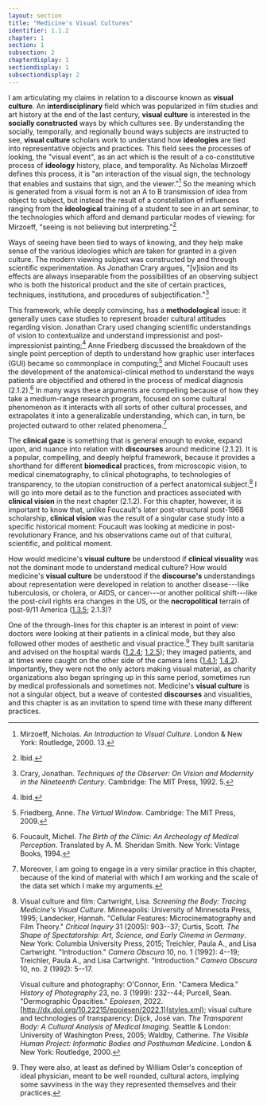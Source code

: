 ```yaml
---
layout: section
title: "Medicine's Visual Cultures"
identifier: 1.1.2
chapter: 1
section: 1
subsection: 2
chapterdisplay: 1
sectiondisplay: 1
subsectiondisplay: 2
---
```


I am articulating my claims in relation to a discourse known as <span data-tooltip aria-haspopup="true" class="has-tip" data-disable-hover="false" tabindex="1" title="Visual culture refers to an interdisciplinary field that looks at the social construction of vision."><b>visual culture</b></span>. An <span data-tooltip aria-haspopup="true" class="has-tip" data-disable-hover="false" tabindex="1" title="I use the term interdisciplinary (as opposed to multidisciplinary) in this dissertation to convey how different methodologies and frameworks guide my research."><b>interdisciplinary</b></span> field which was popularized in film studies and art history at the end of the last century, <span data-tooltip aria-haspopup="true" class="has-tip" data-disable-hover="false" tabindex="1" title="Visual culture refers to an interdisciplinary field that looks at the social construction of vision."><b>visual culture</b></span> is interested in the <span data-tooltip aria-haspopup="true" class="has-tip" data-disable-hover="false" tabindex="1" title="Social construction refers to a philosophical approach to ontology and epistemics, where human understandings of phenomena are dependent on a social agreement regarding how that phenomenon is interpreted."><b>socially constructed</b></span> ways by which cultures see. By understanding the socially, temporally, and regionally bound ways subjects are instructed to see, <span data-tooltip aria-haspopup="true" class="has-tip" data-disable-hover="false" tabindex="1" title="Visual culture refers to an interdisciplinary field that looks at the social construction of vision."><b>visual culture</b></span> scholars work to understand how <span data-tooltip aria-haspopup="true" class="has-tip" data-disable-hover="false" tabindex="1" title="Ideology refers to a generally agreed upon understanding of a phenomenon or cultural idea. Ideologies are like the air we breathe, in that they are pervasive and difficult to see without some framework to understand them."><b>ideologies</b></span> are tied into representative objects and practices. This field sees the processes of looking, the "visual event", as an act which is the result of a co-constitutive process of <span data-tooltip aria-haspopup="true" class="has-tip" data-disable-hover="false" tabindex="1" title="Ideology refers to a generally agreed upon understanding of a phenomenon or cultural idea. Ideologies are like the air we breathe, in that they are pervasive and difficult to see without some framework to understand them."><b>ideology</b></span> history, place, and temporality. As Nicholas Mirzoeff defines this process, it is "an interaction of the visual sign, the technology that enables and sustains that sign, and the viewer."[^fn1] So the meaning which is generated from a visual form is not an A to B transmission of idea from object to subject, but instead the result of a constellation of influences ranging from the <span data-tooltip aria-haspopup="true" class="has-tip" data-disable-hover="false" tabindex="1" title="Ideology refers to a generally agreed upon understanding of a phenomenon or cultural idea. Ideologies are like the air we breathe, in that they are pervasive and difficult to see without some framework to understand them."><b>ideological</b></span> training of a student to see in an art seminar, to the technologies which afford and demand particular modes of viewing: for Mirzoeff, "seeing is not believing but interpreting."[^fn2]

Ways of seeing have been tied to ways of knowing, and they help make sense of the various ideologies which are taken for granted in a given culture. The modern viewing subject was constructed by and through scientific experimentation. As Jonathan Crary argues, "[v]ision and its effects are always inseparable from the possibilities of an observing subject who is both the historical product and the site of certain practices, techniques, institutions, and procedures of subjectification."[^fn3] 

This framework, while deeply convincing, has a <span data-tooltip aria-haspopup="true" class="has-tip" data-disable-hover="false" tabindex="1" title="Methodology refers to the approaches scholars take to answer research questions."><b>methodological</b></span> issue: it generally uses case studies to represent broader cultural attitudes regarding vision. Jonathan Crary used changing scientific understandings of vision to contextualize and understand impressionist and post-impressionist painting;[^fn4] Anne Friedberg discussed the breakdown of the single point perception of depth to understand how graphic user interfaces (GUI) became so commonplace in computing;[^fn5] and Michel Foucault uses the development of the anatomical-clinical method to understand the ways patients are objectified and othered in the process of medical diagnosis (2.1.2).[^fn6] In many ways these arguments are compelling because of how they take a medium-range research program, focused on some cultural phenomenon as it interacts with all sorts of other cultural processes, and extrapolates it into a generalizable understanding, which can, in turn, be projected outward to other related phenomena.[^fn7] 

The <span data-tooltip aria-haspopup="true" class="has-tip" data-disable-hover="false" tabindex="1" title="The clinical gaze refers to an ocular practice used by medical professionals to diagnose disease. It relies on a process of seeing the patient in relation to an idealized image of human anatomy, and this process alienates the patient, turning them into a collection of pathologies rather than a human person."><b>clinical gaze</b></span> is something that is general enough to evoke, expand upon, and nuance into relation with <span data-tooltip aria-haspopup="true" class="has-tip" data-disable-hover="false" tabindex="1" title="Discourse refers to a scholarly conversation which occurs in a field of knowledge production. I use it in a Foucauldian sense, to convey the agreed upon modes and objects of discussion which are commonly discussed in a scholarly discipline"><b>discourses</b></span> around medicine (2.1.2). It is a popular, compelling, and deeply helpful framework, because it provides a shorthand for different <span data-tooltip aria-haspopup="true" class="has-tip" data-disable-hover="false" tabindex="1" title="Biomedicine is an approach to health that uses scientific approaches to evidence-based medicine, with an emphasis on generalized treatments with surgical and pharmaceutical methods."><b>biomedical</b></span> practices, from microscopic vision, to medical cinematography, to clinical photographs, to technologies of transparency, to the utopian construction of a perfect anatomical subject.[^fn8] I will go into more detail as to the function and practices associated with <span data-tooltip aria-haspopup="true" class="has-tip" data-disable-hover="false" tabindex="1" title="The clinical gaze refers to an ocular practice used by medical professionals to diagnose disease. It relies on a process of seeing the patient in relation to an idealized image of human anatomy, and this process alienates the patient, turning them into a collection of pathologies rather than a human person."><b>clinical vision</b></span> in the next chapter (2.1.2). For this chapter, however, it is important to know that, unlike Foucault's later post-structural post-1968 scholarship, <span data-tooltip aria-haspopup="true" class="has-tip" data-disable-hover="false" tabindex="1" title="The clinical gaze refers to an ocular practice used by medical professionals to diagnose disease. It relies on a process of seeing the patient in relation to an idealized image of human anatomy, and this process alienates the patient, turning them into a collection of pathologies rather than a human person."><b>clinical vision</b></span> was the result of a singular case study into a specific historical moment: Foucault was looking at medicine in post-revolutionary France, and his observations came out of that cultural, scientific, and political moment. 

How would medicine's <span data-tooltip aria-haspopup="true" class="has-tip" data-disable-hover="false" tabindex="1" title="Visual culture refers to an interdisciplinary field that looks at the social construction of vision."><b>visual culture</b></span> be understood if <span data-tooltip aria-haspopup="true" class="has-tip" data-disable-hover="false" tabindex="1" title="The clinical gaze refers to an ocular practice used by medical professionals to diagnose disease. It relies on a process of seeing the patient in relation to an idealized image of human anatomy, and this process alienates the patient, turning them into a collection of pathologies rather than a human person."><b>clinical visuality</b></span> was not the dominant mode to understand medical culture? How would medicine's <span data-tooltip aria-haspopup="true" class="has-tip" data-disable-hover="false" tabindex="1" title="Visual culture refers to an interdisciplinary field that looks at the social construction of vision."><b>visual culture</b></span> be understood if the <span data-tooltip aria-haspopup="true" class="has-tip" data-disable-hover="false" tabindex="1" title="Discourse refers to a scholarly conversation which occurs in a field of knowledge production. I use it in a Foucauldian sense, to convey the agreed upon modes and objects of discussion which are commonly discussed in a scholarly discipline"><b>discourse's</b></span> understandings about representation were developed in relation to another disease---like tuberculosis, or cholera, or AIDS, or cancer---or another political shift---like the post-civil rights era changes in the US, or the <span data-tooltip aria-haspopup="true" class="has-tip" data-disable-hover="false" tabindex="1" title="Necropolitics refers to the implicit and structural means by which certain political actors are made to die."><b>necropolitical</b></span> terrain of post-9/11 America ([1.3.5](https://tuberculosisspecimen.github.io/diss/dissertation/1_3_5.html); 2.1.3)?

One of the through-lines for this chapter is an interest in point of view: doctors were looking at their patients in a clinical mode, but they also followed other modes of aesthetic and visual practice.[^fn9] They built sanitaria and advised on the hospital wards ([1.2.4](https://tuberculosisspecimen.github.io/diss/dissertation/1_2_4.html); [1.2.5](https://tuberculosisspecimen.github.io/diss/dissertation/1_2_5.html)); they imaged patients, and at times were caught on the other side of the camera lens ([1.4.1](https://tuberculosisspecimen.github.io/diss/dissertation/1_4_1.html); [1.4.2](https://tuberculosisspecimen.github.io/diss/dissertation/1_4_2.html)). Importantly, they were not the only actors making visual material, as charity organizations also began springing up in this same period, sometimes run by medical professionals and sometimes not. Medicine's <span data-tooltip aria-haspopup="true" class="has-tip" data-disable-hover="false" tabindex="1" title="Visual culture refers to an interdisciplinary field that looks at the social construction of vision."><b>visual culture</b></span> is not a singular object, but a weave of contested <span data-tooltip aria-haspopup="true" class="has-tip" data-disable-hover="false" tabindex="1" title="Discourse refers to a scholarly conversation which occurs in a field of knowledge production. I use it in a Foucauldian sense, to convey the agreed upon modes and objects of discussion which are commonly discussed in a scholarly discipline"><b>discourses</b></span> and visualities, and this chapter is as an invitation to spend time with these many different practices.

[^fn1]: Mirzoeff, Nicholas. *An Introduction to Visual Culture*. London & New York: Routledge, 2000. 13.

[^fn2]: Ibid.

[^fn3]: Crary, Jonathan. *Techniques of the Observer: On Vision and Modernity in the Nineteenth Century*. Cambridge: The MIT Press, 1992. 5.

[^fn4]: Ibid.

[^fn5]: Friedberg, Anne. *The Virtual Window*. Cambridge: The MIT Press, 2009.

[^fn6]: Foucault, Michel. *The Birth of the Clinic: An Archeology of Medical Perception*. Translated by A. M. Sheridan Smith. New York: Vintage Books, 1994.

[^fn7]: Moreover, I am going to engage in a very similar practice in this chapter, because of the kind of material with which I am working and the scale of the data set which I make my arguments.

[^fn8]: Visual culture and film: Cartwright, Lisa. *Screening the Body: Tracing Medicine's Visual Culture*. Minneapolis: University of Minnesota Press, 1995; Landecker, Hannah. "Cellular Features: Microcinematography and Film Theory." *Critical Inquiry* 31 (2005): 903--37; Curtis, Scott. *The Shape of Spectatorship: Art, Science, and Early Cinema in Germany*. New York: Columbia University Press, 2015; Treichler, Paula A., and Lisa Cartwright. "Introduction." *Camera Obscura* 10, no. 1 (1992): 4--19; Treichler, Paula A., and Lisa Cartwright. "Introduction." *Camera Obscura* 10, no. 2 (1992): 5--17.
	
	Visual culture and photography: O'Connor, Erin. "Camera Medica." *History of Photography* 23, no. 3 (1999): 232--44; Purcell, Sean. "Dermographic Opacities." *Epoiesen*, 2022. [http://dx.doi.org/10.22215/epoiesen/2022.1](styles.xml); visual culture and technologies of transparency: Dijck, José van. *The Transparent Body: A Cultural Analysis of Medical Imaging*. Seattle & London: University of Washington Press, 2005; Waldby, Catherine. *The Visible Human Project: Informatic Bodies and Posthuman Medicine*. London & New York: Routledge, 2000.

[^fn9]: They were also, at least as defined by William Osler's conception of ideal physician, meant to be well rounded, cultural actors, implying some savviness in the way they represented themselves and their practices.